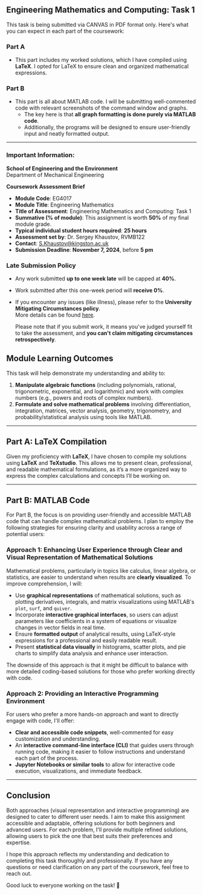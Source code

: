 
## Engineering Mathematics and Computing: Task 1

This task is being submitted via CANVAS in PDF format only. Here's what you can expect in each part of the coursework:

### Part A
- This part includes my worked solutions, which I have compiled using **LaTeX**. I opted for LaTeX to ensure clean and organized mathematical expressions.
  
### Part B
- This part is all about MATLAB code. I will be submitting well-commented code with relevant screenshots of the command window and graphs.
  - The key here is that **all graph formatting is done purely via MATLAB code**.
  - Additionally, the programs will be designed to ensure user-friendly input and neatly formatted output.

---

### Important Information:

**School of Engineering and the Environment**  
Department of Mechanical Engineering

**Coursework Assessment Brief**  
- **Module Code**: EG4017  
- **Module Title**: Engineering Mathematics  
- **Title of Assessment**: Engineering Mathematics and Computing: Task 1  
- **Summative (% of module)**: This assignment is worth **50%** of my final module grade.
- **Typical individual student hours required**: **25 hours**
- **Assessment set by**: Dr. Sergey Khaustov, RVMB122  
- **Contact**: [S.Khaustov@kingston.ac.uk](mailto:S.Khaustov@kingston.ac.uk)  
- **Submission Deadline**: **November 7, 2024**, before **5 pm**

### Late Submission Policy
- Any work submitted **up to one week late** will be capped at **40%**.
- Work submitted after this one-week period will **receive 0%**.
- If you encounter any issues (like illness), please refer to the **University Mitigating Circumstances policy**.  
  More details can be found [here](https://mykingston.kingston.ac.uk/myfaculty/sec/secstudentsupportMC/Pages/Mitigating-Circumstances.aspx).
  
  Please note that if you submit work, it means you've judged yourself fit to take the assessment, and **you can't claim mitigating circumstances retrospectively**.

## Module Learning Outcomes
This task will help demonstrate my understanding and ability to:
1. **Manipulate algebraic functions** (including polynomials, rational, trigonometric, exponential, and logarithmic) and work with complex numbers (e.g., powers and roots of complex numbers).
2. **Formulate and solve mathematical problems** involving differentiation, integration, matrices, vector analysis, geometry, trigonometry, and probability/statistical analysis using tools like MATLAB.

---

## Part A: LaTeX Compilation

Given my proficiency with **LaTeX**, I have chosen to compile my solutions using **LaTeX** and **TeXstudio**. This allows me to present clean, professional, and readable mathematical formulations, as it’s a more organized way to express the complex calculations and concepts I’ll be working on.

---

## Part B: MATLAB Code

For Part B, the focus is on providing user-friendly and accessible MATLAB code that can handle complex mathematical problems. I plan to employ the following strategies for ensuring clarity and usability across a range of potential users:

### Approach 1: Enhancing User Experience through Clear and Visual Representation of Mathematical Solutions
Mathematical problems, particularly in topics like calculus, linear algebra, or statistics, are easier to understand when results are **clearly visualized**. To improve comprehension, I will:
- Use **graphical representations** of mathematical solutions, such as plotting derivatives, integrals, and matrix visualizations using MATLAB's `plot`, `surf`, and `quiver`.
- Incorporate **interactive graphical interfaces**, so users can adjust parameters like coefficients in a system of equations or visualize changes in vector fields in real time.
- Ensure **formatted output** of analytical results, using LaTeX-style expressions for a professional and easily readable result.
- Present **statistical data visually** in histograms, scatter plots, and pie charts to simplify data analysis and enhance user interaction.

The downside of this approach is that it might be difficult to balance with more detailed coding-based solutions for those who prefer working directly with code.

### Approach 2: Providing an Interactive Programming Environment
For users who prefer a more hands-on approach and want to directly engage with code, I'll offer:
- **Clear and accessible code snippets**, well-commented for easy customization and understanding.
- An **interactive command-line interface (CLI)** that guides users through running code, making it easier to follow instructions and understand each part of the process.
- **Jupyter Notebooks or similar tools** to allow for interactive code execution, visualizations, and immediate feedback.

---

## Conclusion

Both approaches (visual representation and interactive programming) are designed to cater to different user needs. I aim to make this assignment accessible and adaptable, offering solutions for both beginners and advanced users. For each problem, I'll provide multiple refined solutions, allowing users to pick the one that best suits their preferences and expertise.

I hope this approach reflects my understanding and dedication to completing this task thoroughly and professionally. If you have any questions or need clarification on any part of the coursework, feel free to reach out.

Good luck to everyone working on the task! 🚀
